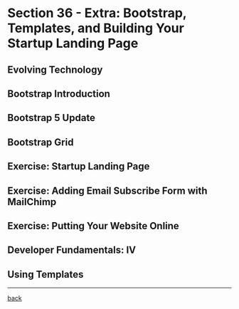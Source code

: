 # Section 36 - Extra: Bootstrap, Templates, and Building Your Startup Landing Page

## Evolving Technology

## Bootstrap Introduction

## Bootstrap 5 Update

## Bootstrap Grid

## Exercise: Startup Landing Page

## Exercise: Adding Email Subscribe Form with MailChimp

## Exercise: Putting Your Website Online

## Developer Fundamentals: IV

## Using Templates

- - -

[back](../README.md)
